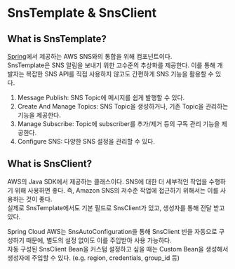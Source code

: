 # SnsTemplate & SnsClient

## What is SnsTemplate?
[Spring](https://docs.awspring.io/spring-cloud-aws/docs/3.0.4/reference/html/index.html)에서 제공하는 AWS SNS와의 통합을 위해 컴포넌트이다.  
SnsTemplate은 SNS 알림을 보내기 위한 고수준의 추상화를 제공한다. 이를 통해 개발자는 복잡한 SNS API를 직접 사용하지 않고도 간편하게 SNS 기능을 활용할 수 있다.

1. Message Publish: SNS Topic에 메시지를 쉽게 발행할 수 있다.
2. Create And Manage Topics: SNS Topic을 생성하거나, 기존 Topic을 관리하는 기능을 제공한다.
3. Manage Subscribe: Topic에 subscriber를 추가/제거 등의 구독 관리 기능을 제공한다.
4. Configure SNS: 다양한 SNS 설정을 관리할 수 있다.


## What is SnsClient?
AWS의 Java SDK에서 제공하는 클래스이다. SNS에 대한 더 세부적인 작업을 수행하기 위해 사용하면 좋다.  즉, Amazon SNS의 저수준 작업에 접근하기 위해서는 이를 사용하는 것이 좋다.   
실제로 SnsTemplate에서도 기본 필드로 SnsClient가 있고, 생성자를 통해 전달 받고있다.

Spring Cloud AWS는 SnsAutoConfiguration을 통해 SnsClient 빈을 자동으로 구성하기 때문에, 별도의 설정 없이도 이를 주입받아 사용 가능하다.  
자동 구성된 SnsClient Bean을 커스텀 설정하고 싶을 때는 Custom Bean을 생성해서 생성자에 주입할 수 있다. (e.g. region, credentials, group_id 등)
